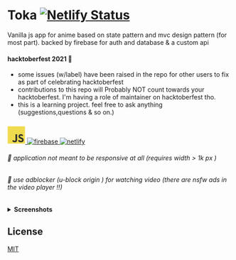 # Toka [![Netlify Status](https://api.netlify.com/api/v1/badges/35a3de85-7fde-4241-8d0a-6279425d3142/deploy-status)](https://app.netlify.com/sites/toka-js/deploys)

Vanilla js app for anime based on state pattern and mvc design pattern (for most part).
backed by firebase for auth and database & a custom api

#### hacktoberfest 2021 🎉
  - some issues (w/label) have been raised in the repo for other users to fix as part of celebrating hacktoberfest
  - contributions to this repo will Probably NOT count towards your hacktoberfest. I'm having a role of maintainer on hacktoberfest tho.
  - this is a learning project. feel free to ask anything (suggestions,questions & so on.)

<h3 align="left"></h3>
<p align="left">
<a href="https://developer.mozilla.org/en-US/docs/Web/JavaScript" target="_blank"> <img src="https://raw.githubusercontent.com/devicons/devicon/master/icons/javascript/javascript-original.svg" alt="javascript" width="40" height="40"/> </a>
<a href="https://firebase.google.com/" target="_blank"> <img src="https://www.vectorlogo.zone/logos/firebase/firebase-icon.svg" alt="firebase" width="40" height="40"/> </a>
<a href="netlify.com" target="_blank"><img src="https://iconape.com/wp-content/files/dw/349197/svg/netlify-seeklogo.com.svg" alt="netlify" height="40" width="40"></a>
</p>

###### 🔴 application not meant to be responsive at all (requires width > 1k px )
###### 🔴 use adblocker (u-block origin )  for watching video (there are nsfw ads in the video player !!)
#### <details> <summary>Screenshots</summary> <img src="https://user-images.githubusercontent.com/75524300/128637890-afaa83ac-1795-403a-8f5f-d47a57165411.png"><img src="https://user-images.githubusercontent.com/75524300/128637905-e5c94237-145b-4579-8d6a-fba174516e27.png"><img src="https://user-images.githubusercontent.com/75524300/128637906-48767249-f0ba-4054-ba4e-85cceb7c68ec.png"></details>

## License

[MIT](https://choosealicense.com/licenses/mit/)

